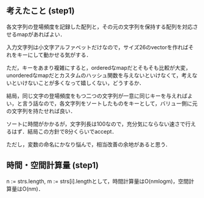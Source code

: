 ## 考えたこと (step1)
各文字列の登場頻度を記録した配列と，その元の文字列を保持する配列を対応させるmapがあればよい．

入力文字列は小文字アルファベットだけなので，サイズ26のvectorを作ればそれをキーにして動かせる気がする．

ただ，キーをあまり複雑にすると，orderedなmapだとそもそも比較が大変，unorderedなmapだとカスタムのハッシュ関数を与えないといけなくて，考えないといけないことが多くなって嬉しくない，どうするか．

結局，同じ文字の登場頻度をもつ二つの文字列が一意に同じキーを与えればよい，と言う話なので，各文字列をソートしたものをキーとして，バリュー側に元の文字列を持たせれば良い．

ソートに時間がかかるが，文字列長は100なので，充分気にならない速さで行えるはず．結局この方針で8分くらいでaccept．

ただし，変数の命名にかなり悩んで，相当改善の余地があると思う．

## 時間・空間計算量 (step1)
n := strs.length, m := strs[i].lengthとして，時間計算量はO(nmlogm)，空間計算量はO(nm)．
